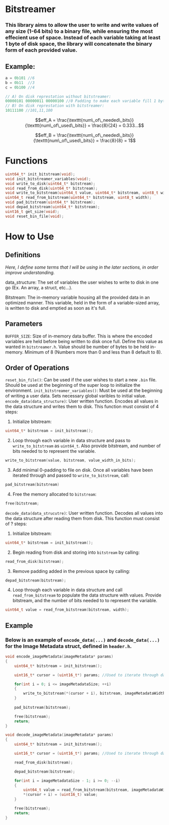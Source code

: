 # Bitstreamer
### This library aims to allow the user to write and write values of any size (1-64 bits) to a binary file, while ensuring the most effecient use of space. Instead of each variable taking at least 1 byte of disk space, the library will concatenate the binary form of each provided value. 
## Example:
``` c
a = 0b101 //6
b = 0b11  //3
c = 0b100 //4

// A) On disk represtation without bitstreamer:
00000101 00000011 00000100 //0 Padding to make each variable fill 1 byte minimum
// B) On disk represtation with bitstreamer:
10111100 //101,11,100
```
$$eff_A = \frac{\texttt{num\_of\_needed\_bits}}{\texttt{num\_of\_used\_bits}} = \frac{8}{24} = 0.333...$$

$$eff_B = \frac{\texttt{num\_of\_needed\_bits}}{\texttt{num\_of\_used\_bits}} = \frac{8}{8} = 1$$

# Functions
```c 
uint64_t* init_bitstream(void);
void init_bitstreamer_variables(void);
void write_to_disk(uint64_t* bitstream);
void read_from_disk(uint64_t* bitstream);
void write_to_bitstream(uint64_t value, uint64_t* bitstream, uint8_t width);
uint64_t read_from_bitstream(uint64_t* bitstream, uint8_t width);
void pad_bitstream(uint64_t* bitstream);
void depad_bitstream(uint64_t* bitstream);
uint16_t get_size(void);
void reset_bin_file(void);
```

# How to Use
## Definitions
_Here, I define some terms that I will be using in the later sections, in order improve understanding._

data_structure: The set of variables the user wishes to write to disk in one go (Ex. An array, a struct, etc...).

Bitstream: The in-memory variable housing all the provided data in an optimized manner. This variable, held in the form of a variable-sized array, is written to disk and emptied as soon as it's full.

## Parameters
```BUFFER_SIZE```: Size of in-memory data buffer. This is where the encoded variables are held before being written to disk once full. Define this value as wanted in ```bitstreamer.h```. Value should be number of bytes to be held in-memory. Minimum of 8 (Numbers more than 0 and less than 8 default to 8).

## Order of Operations
```reset_bin_file()```: Can be used if the user wishes to start a new ```.bin``` file. Should be used at the beginning of the super loop to initialize the environment.
```init_bitstreamer_variables()```: Must be used at the beginning of writing a user data. Sets necessary global varibles to initial value.
```encode_data(data_structure)```: User written function. Encodes all values in the data structure and writes them to disk. This function must consist of 4 steps:
1. Initialize bitstream:
```c
uint64_t* bitstream = init_bitstream();
```
2. Loop through each variable in data structure and pass to ```write_to_bitstream``` as ```uint64_t```. Also provide bitstream, and number of bits needed to to represent the variable.
```c
write_to_bitstream(value, bitstream, value_width_in_bits);
```
3. Add minimal 0-padding to file on disk. Once all variables have been iterated through and passed to ```write_to_bitstream```, call:
```c
pad_bitstream(bitstream)
```
4. Free the memory allocated to ```bitstream```:
```c
free(bitstream;
```

```decode_data(data_strucutre)```: User written function.  Decodes all values into the data structure after reading them from disk. This function must consist of ? steps:
1. Initialize bitstream:
```c
uint64_t* bitstream = init_bitstream();
```
2. Begin reading from disk and storing into ```bitstream``` by calling:
```c
read_from_disk(bitstream);
```
3. Remove padding added in the previous space by calling:
```c
depad_bitstream(bitstream);
```
4. Loop through each variable in data structure and call ```read_from_bitstream``` to populate the data structure with values. Provide bitstream, and the number of bits needed to to represent the variable.
```c
uint64_t value = read_from_bitstream(bitstream, width);
```


## Example
### Below is an example of ```encode_data(...)``` and ```decode_data(...)``` for the Image Metadata struct, defined in ```header.h```.
```c
void encode_imageMetadata(imageMetadata* params)
{
    uint64_t* bitstream = init_bitstream();

    uint16_t* cursor = (uint16_t*) params; //Used to iterate through data structure.

    for(int i = 0; i <= imageMetadataSize; ++i)
    {
        write_to_bitstream(*(cursor + i), bitstream, imageMetadataWidths[i]);
    }
    
    pad_bitstream(bitstream);

    free(bitstream);
    return;
}

void decode_imageMetadata(imageMetadata* params)
{
    uint64_t* bitstream = init_bitstream();

    uint16_t* cursor = (uint16_t*) params; //Used to iterate through data structure.

    read_from_disk(bitstream);

    depad_bitstream(bitstream);

    for(int i = imageMetadataSize - 1; i >= 0; --i)
    {
        uint64_t value = read_from_bitstream(bitstream, imageMetadataWidths[i]);
        *(cursor + i) = (uint16_t) value;
    }

    free(bitstream);
    return;
}

```
